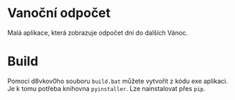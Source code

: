 # Vanoční odpočet
Malá aplikace, která zobrazuje odpočet dní do dalších Vánoc.

# Build
Pomocí d8vkov0ho souboru `build.bat` můžete vytvořit z kódu exe aplikaci. Je k tomu potřeba knihovna `pyinstaller`. Lze nainstalovat přes `pip`.
